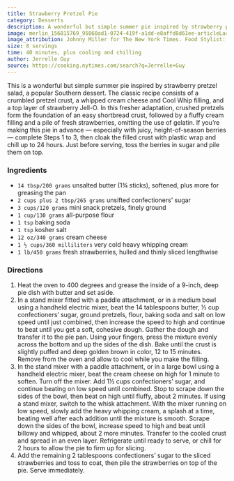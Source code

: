 ```yaml
---
title: Strawberry Pretzel Pie
category: Desserts
description: A wonderful but simple summer pie inspired by strawberry pretzel salad, a popular Southern dessert. This fresher adaptation consists of an easy shortbread crust, a fluffy cream filling and a pile of fresh strawberries.
image: merlin_156815769_95060ad1-0724-419f-a1dd-e8affd8d61ee-articleLarge.jpg
image_attribution: Johnny Miller for The New York Times. Food Stylist: Erin Jeanne McDowell.
size: 8 servings
time: 40 minutes, plus cooling and chilling
author: Jerrelle Guy
source: https://cooking.nytimes.com/search?q=Jerrelle+Guy
---
```


This is a wonderful but simple summer pie inspired by strawberry pretzel salad, a popular Southern dessert. The classic recipe consists of a crumbled pretzel crust, a whipped cream cheese and Cool Whip filling, and a top layer of strawberry Jell-O. In this fresher adaptation, crushed pretzels form the foundation of an easy shortbread crust, followed by a fluffy cream filling and a pile of fresh strawberries, omitting the use of gelatin. If you’re making this pie in advance — especially with juicy, height-of-season berries — complete Steps 1 to 3, then cloak the filled crust with plastic wrap and chill up to 24 hours. Just before serving, toss the berries in sugar and pile them on top.

### Ingredients

* `14 tbsp/200 grams` unsalted butter (1¾ sticks), softened, plus more for greasing the pan
* `2 cups plus 2 tbsp/265 grams` unsifted confectioners’ sugar
* `3 cups/120 grams` mini snack pretzels, finely ground
* `1 cup/130 grams` all-purpose flour
* `1 tsp` baking soda
* `1 tsp` kosher salt
* `12 oz/340 grams` cream cheese
* `1 ½ cups/360 milliliters` very cold heavy whipping cream
* `1 lb/450 grams` fresh strawberries, hulled and thinly sliced lengthwise

### Directions

1. Heat the oven to 400 degrees and grease the inside of a 9-inch, deep pie dish with butter and set aside.
2. In a stand mixer fitted with a paddle attachment, or in a medium bowl using a handheld electric mixer, beat the 14 tablespoons butter, ½ cup confectioners’ sugar, ground pretzels, flour, baking soda and salt on low speed until just combined, then increase the speed to high and continue to beat until you get a soft, cohesive dough. Gather the dough and transfer it to the pie pan. Using your fingers, press the mixture evenly across the bottom and up the sides of the dish. Bake until the crust is slightly puffed and deep golden brown in color, 12 to 15 minutes. Remove from the oven and allow to cool while you make the filling.
3. In the stand mixer with a paddle attachment, or in a large bowl using a handheld electric mixer, beat the cream cheese on high for 1 minute to soften. Turn off the mixer. Add 1½ cups confectioners’ sugar, and continue beating on low speed until combined. Stop to scrape down the sides of the bowl, then beat on high until fluffy, about 2 minutes. If using a stand mixer, switch to the whisk attachment. With the mixer running on low speed, slowly add the heavy whipping cream, a splash at a time, beating well after each addition until the mixture is smooth. Scrape down the sides of the bowl, increase speed to high and beat until billowy and whipped, about 2 more minutes. Transfer to the cooled crust and spread in an even layer. Refrigerate until ready to serve, or chill for 2 hours to allow the pie to firm up for slicing.
4. Add the remaining 2 tablespoons confectioners’ sugar to the sliced strawberries and toss to coat, then pile the strawberries on top of the pie. Serve immediately.